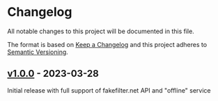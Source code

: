 # Changelog

All notable changes to this project will be documented in this file.

The format is based on [Keep a Changelog](https://keepachangelog.com/en/1.0.0/)
and this project adheres to [Semantic Versioning](https://semver.org/spec/v2.0.0.html).

## [v1.0.0](https://github.com/AndreasAmMueller/FakeFilter/commits/v1.0.0) - 2023-03-28

Initial release with full support of fakefilter.net API and "offline" service
